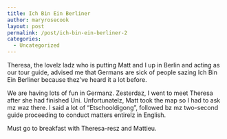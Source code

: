 ```yaml
---
title: Ich Bin Ein Berliner
author: maryrosecook
layout: post
permalink: /post/ich-bin-ein-berliner-2
categories:
  - Uncategorized
---
```

Theresa, the lovelz ladz who is putting Matt and I up in Berlin and acting as our tour guide, advised me that Germans are sick of people sazing Ich Bin Ein Berliner because thez&#8217;ve heard it a lot before.

We are having lots of fun in Germanz. Zesterdaz, I went to meet Theresa after she had finished Uni. Unfortunatelz, Matt took the map so I had to ask mz waz there. I said a lot of &#8220;Etschooldigong&#8221;, followed bz mz two-second guide proceeding to conduct matters entirelz in English.

Must go to breakfast with Theresa-resz and Mattieu.